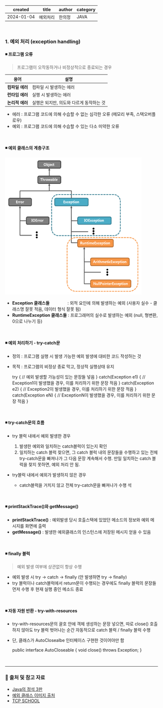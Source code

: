 | created    | title | author         | category |
|------------|-------|-----------------|----------|
| 2024-01-04 | 예외처리  | 한의정  | JAVA     |


<br/>

### 1. 예외 처리 (exception handling)
#### ◾ 프로그램 오류
> 프로그램이 오작동하거나 비정상적으로 종료되는 경우

| 용어         | 설명                      |
|------------|-------------------------|
| **컴파일 에러** | 컴파일 시 발생하는 에러           |
| **런타임 에러** | 실행 시 발생하는 에러            |
| **논리적 에러** | 실행은 되지만, 의도와 다르게 동작하는 것 |

- 에러 : 프로그램 코드에 의해 수습할 수 없는 심각한 오류 (메모리 부족, 스택오버플로우)
- 예외 : 프로그램 코드에 의해 수습할 수 있는 다소 미약한 오류

<br/>

#### ◾ 예외 클래스의 계층구조
<img src="img.png" width="450" height="450">

- **Exception 클래스들**&nbsp;&nbsp;&nbsp;&nbsp;&nbsp;&nbsp;&nbsp;&nbsp;&nbsp;&nbsp;&nbsp;&nbsp;&nbsp;&nbsp; : 외적 요인에 의해 발생하는 예외 (사용자 실수 - 클래스명 잘못 적음, 데이터 형식 잘못 됨)
- **RuntimeException 클래스들** : 프로그래머의 실수로 발생하는 예외 (null, 형변환, 0으로 나누기 등)

<br/>

#### ◾ 예외 처리하기 - try-catch문
- 정의 : 프로그램 실행 시 발생 가능한 예외 발생에 대비한 코드 작성하는 것
- 목적 : 프로그램의 비정상 종료 막고, 정상적 실행상태 유지


    try {
        // 예외 발생할 가능성이 있는 문장들 넣음
    } catch(Exception e1) {
        // Exception1이 발생했을 경우, 이를 처리하기 위한 문장 적음
    } catch(Exception e2) {
        // Exception2이 발생했을 경우, 이를 처리하기 위한 문장 적음
    } catch(Exception eN) {
        // ExceptionN이 발생했을 경우, 이를 처리하기 위한 문장 적음
    }


<br/>

#### ◾ try-catch문의 흐름

- try 블럭 내에서 예외 발생한 경우
  1. 발생한 예외와 일치하는 catch블럭이 있는지 확인
  2. 일치하는 catch 블럭 찾으면, 그 catch 블럭 내의 문장들을 수행하고 있는 전체 try-catch문을 빠져나가 그 다음 문장 계속해서 수행. 만일 일치하는 catch 블럭을 찾지 못하면, 예외 처리 안 됨.


- try블럭 내에서 예외가 발생하지 않은 경우
  - catch블럭을 거치지 않고 전체 try-catch문을 빠져나가 수행 석

<br/>

#### ◾ printStackTrace()와 getMessage()
- **printStackTrace()** : 예외발생 당시 호출스택에 있었던 메소드의 정보와 예외 메시지를 화면에 출력
- **getMessage()** : 발생한 예외클래스의 인스턴스에 저장된 메시지 얻을 수 있음


<br/>

#### ◾ finally 블럭
> 예외 발생 여부에 상관없이 항상 수행
- 예외 발생 시 try → catch → finally (안 발생하면 try → finally)
- try 블럭이나 catch블럭에서 return문이 수행되는 경우에도 finally 블럭의 문장들 먼저 수행 후 현재 실행 중인 메소드 종료

<br/>

#### ◾ 자동 자원 반환 - try-with-resources
- try-with-resources문의 괄호 안에 객체 생성하는 문장 넣으면, 따로 close() 호출하지 않아도 try 블럭 벗어나는 순간 자동적으로 catch 블럭 / finally 블럭 수행
- 단, 클래스가 AutoClosealbe 인터페이스 구현한 것이어야만 함


    public interface AutoCloseable {
        void close() throws Exception;
    }

<br/>

---
### 🔗 출처 및 참고 자료
- [Java의 정석 3판](https://www.yes24.com/Product/Goods/24259565)
- [예외 클래스 이미지 출처](https://tcpschool.com/java/java_exception_class)
- [TCP SCHOOL](https://www.tcpschool.com/java/java_exception_throw)
